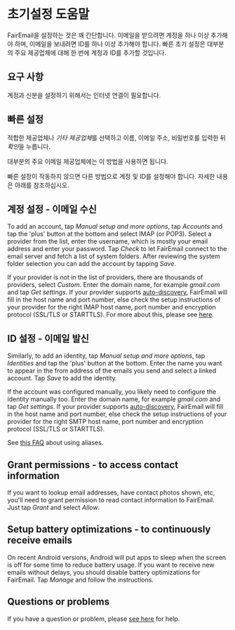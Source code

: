# 초기설정 도움말

FairEmail을 설정하는 것은 꽤 간단합니다. 이메일을 받으려면 계정을 하나 이상 추가해야 하며, 이메일을 보내려면 ID를 하나 이상 추가해야 합니다. 빠른 초기 설정은 대부분의 주요 제공업체에 대해 한 번에 계정과 ID를 추가할 것입니다.

## 요구 사항

계정과 신분을 설정하기 위해서는 인터넷 연결이 필요합니다.

## 빠른 설정

적합한 제공업체나 *기타 제공업체*를 선택하고 이름, 이메일 주소, 비밀번호를 입력한 뒤 *확인*을 누릅니다.

대부분의 주요 이메일 제공업체에는 이 방법을 사용하면 됩니다.

빠른 설정이 작동하지 않으면 다른 방법으로 계정 및 ID를 설정해야 합니다. 자세한 내용은 아래를 참조하십시오.

## 계정 설정 - 이메일 수신

To add an account, tap *Manual setup and more options*, tap *Accounts* and tap the 'plus' button at the bottom and select IMAP (or POP3). Select a provider from the list, enter the username, which is mostly your email address and enter your password. Tap *Check* to let FairEmail connect to the email server and fetch a list of system folders. After reviewing the system folder selection you can add the account by tapping *Save*.

If your provider is not in the list of providers, there are thousands of providers, select *Custom*. Enter the domain name, for example *gmail.com* and tap *Get settings*. If your provider supports [auto-discovery](https://tools.ietf.org/html/rfc6186), FairEmail will fill in the host name and port number, else check the setup instructions of your provider for the right IMAP host name, port number and encryption protocol (SSL/TLS or STARTTLS). For more about this, please see [here](https://github.com/M66B/FairEmail/blob/master/FAQ.md#authorizing-accounts).

## ID 설정 - 이메일 발신

Similarly, to add an identity, tap *Manual setup and more options*, tap *Identities* and tap the 'plus' button at the bottom. Enter the name you want to appear in the from address of the emails you send and select a linked account. Tap *Save* to add the identity.

If the account was configured manually, you likely need to configure the identity manually too. Enter the domain name, for example *gmail.com* and tap *Get settings*. If your provider supports [auto-discovery](https://tools.ietf.org/html/rfc6186), FairEmail will fill in the host name and port number, else check the setup instructions of your provider for the right SMTP host name, port number and encryption protocol (SSL/TLS or STARTTLS).

See [this FAQ](https://github.com/M66B/FairEmail/blob/master/FAQ.md#FAQ9) about using aliases.

## Grant permissions - to access contact information

If you want to lookup email addresses, have contact photos shown, etc, you'll need to grant permission to read contact information to FairEmail. Just tap *Grant* and select *Allow*.

## Setup battery optimizations - to continuously receive emails

On recent Android versions, Android will put apps to sleep when the screen is off for some time to reduce battery usage. If you want to receive new emails without delays, you should disable battery optimizations for FairEmail. Tap *Manage* and follow the instructions.

## Questions or problems

If you have a question or problem, please [see here](https://github.com/M66B/FairEmail/blob/master/FAQ.md) for help.